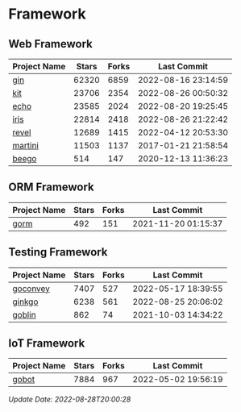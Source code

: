 # Framework

## Web Framework
| Project Name | Stars | Forks | Last Commit |
| ------------ | ----- | ----- | ----------- |
| [gin](https://github.com/gin-gonic/gin) | 62320 | 6859 | 2022-08-16 23:14:59 |
| [kit](https://github.com/go-kit/kit) | 23706 | 2354 | 2022-08-26 00:50:32 |
| [echo](https://github.com/labstack/echo) | 23585 | 2024 | 2022-08-20 19:25:45 |
| [iris](https://github.com/kataras/iris) | 22814 | 2418 | 2022-08-26 21:22:42 |
| [revel](https://github.com/revel/revel) | 12689 | 1415 | 2022-04-12 20:53:30 |
| [martini](https://github.com/go-martini/martini) | 11503 | 1137 | 2017-01-21 21:58:54 |
| [beego](https://github.com/astaxie/beego) | 514 | 147 | 2020-12-13 11:36:23 |

## ORM Framework
| Project Name | Stars | Forks | Last Commit |
| ------------ | ----- | ----- | ----------- |
| [gorm](https://github.com/jinzhu/gorm) | 492 | 151 | 2021-11-20 01:15:37 |

## Testing Framework
| Project Name | Stars | Forks | Last Commit |
| ------------ | ----- | ----- | ----------- |
| [goconvey](https://github.com/smartystreets/goconvey) | 7407 | 527 | 2022-05-17 18:39:55 |
| [ginkgo](https://github.com/onsi/ginkgo) | 6238 | 561 | 2022-08-25 20:06:02 |
| [goblin](https://github.com/franela/goblin) | 862 | 74 | 2021-10-03 14:34:22 |

## IoT Framework
| Project Name | Stars | Forks | Last Commit |
| ------------ | ----- | ----- | ----------- |
| [gobot](https://github.com/hybridgroup/gobot) | 7884 | 967 | 2022-05-02 19:56:19 |

*Update Date: 2022-08-28T20:00:28*